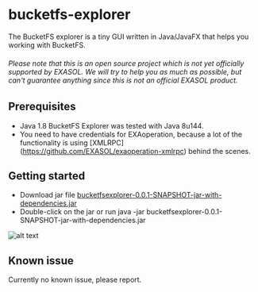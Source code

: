 # bucketfs-explorer

The BucketFS explorer is a tiny GUI written in Java/JavaFX that helps you working with BucketFS.

###### Please note that this is an open source project which is *not yet officially supported* by EXASOL. We will try to help you as much as possible, but can't guarantee anything since this is not an official EXASOL product.

## Prerequisites

* Java 1.8 BucketFS Explorer was tested with Java 8u144.
* You need to have credentials for EXAoperation, because a lot of the functionality is using [XMLRPC] (https://github.com/EXASOL/exaoperation-xmlrpc) behind the scenes.

## Getting started

* Download jar file [bucketfsexplorer-0.0.1-SNAPSHOT-jar-with-dependencies.jar](bucketfs-explorer/build/bucketfsexplorer-0.0.1-SNAPSHOT-jar-with-dependencies.jar)
* Double-click on the jar or run java -jar bucketfsexplorer-0.0.1-SNAPSHOT-jar-with-dependencies.jar 

![alt text](bucketfs-explorer/screenshots/BucketFS_Explorer_Screenshot1.PNG)


## Known issue

Currently no known issue, please report.
